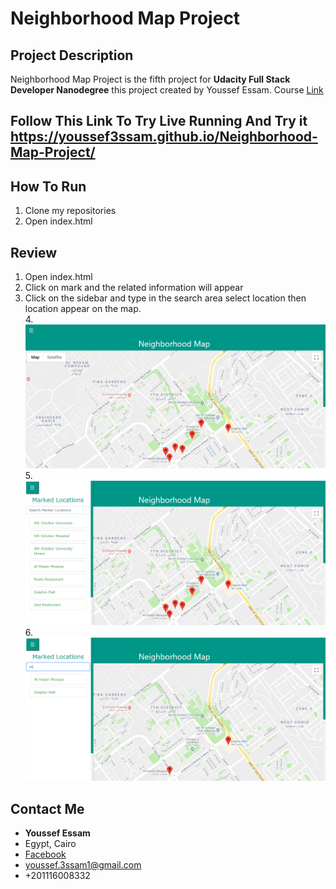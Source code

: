 # Neighborhood Map Project



## Project Description

Neighborhood Map Project is the fifth project for **Udacity Full Stack Developer Nanodegree** this project created by Youssef Essam.
Course <a href="https://eg.udacity.com/course/full-stack-web-developer-nanodegree--nd004">Link</a>

## Follow This Link To Try Live Running And Try it <a target="_blank" href="https://youssef3ssam.github.io/Neighborhood-Map-Project/">https://youssef3ssam.github.io/Neighborhood-Map-Project/</a>
## How To Run
1. Clone my repositories
2. Open index.html

## Review
1. Open index.html
2. Click on mark and the related information will appear
3. Click on the sidebar and type in the search area select location then location appear on the map. <br>
4.![4](https://github.com/YouSsef3Ssam/Neighborhood-Map-Project/blob/master/review/1.PNG)
5.![5](https://github.com/YouSsef3Ssam/Neighborhood-Map-Project/blob/master/review/2.PNG)
6.![6](https://github.com/YouSsef3Ssam/Neighborhood-Map-Project/blob/master/review/3.PNG)
## Contact Me

* **Youssef Essam**
* Egypt, Cairo
* <a href ="https://www.facebook.com/yossef.essam.1213">Facebook</a>
* youssef.3ssam1@gmail.com
* +201116008332
